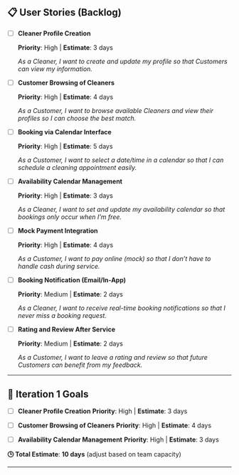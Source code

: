 ## 📋 User Stories (Backlog)

* [ ] **Cleaner Profile Creation**
      
  **Priority**: High | **Estimate**: 3 days

  *As a Cleaner, I want to create and update my profile so that Customers can view my information.*

* [ ] **Customer Browsing of Cleaners**
      
  **Priority**: High | **Estimate**: 4 days

  *As a Customer, I want to browse available Cleaners and view their profiles so I can choose the best match.*

* [ ] **Booking via Calendar Interface**
      
  **Priority**: High | **Estimate**: 5 days

  *As a Customer, I want to select a date/time in a calendar so that I can schedule a cleaning appointment easily.*

* [ ] **Availability Calendar Management**
      
  **Priority**: High | **Estimate**: 3 days

  *As a Cleaner, I want to set and update my availability calendar so that bookings only occur when I’m free.*

* [ ] **Mock Payment Integration**
      
  **Priority**: High | **Estimate**: 4 days

  *As a Customer, I want to pay online (mock) so that I don’t have to handle cash during service.*

* [ ] **Booking Notification (Email/In-App)**

  **Priority**: Medium | **Estimate**: 2 days

  *As a Cleaner, I want to receive real-time booking notifications so that I never miss a booking request.*

* [ ] **Rating and Review After Service**
      
  **Priority**: Medium | **Estimate**: 2 days

  *As a Customer, I want to leave a rating and review so that future Customers can benefit from my feedback.*

---

## 🎯 Iteration 1 Goals

* [ ] **Cleaner Profile Creation**
  **Priority**: High | **Estimate**: 3 days

* [ ] **Customer Browsing of Cleaners**
  **Priority**: High | **Estimate**: 4 days

* [ ] **Availability Calendar Management**
  **Priority**: High | **Estimate**: 3 days

**🕒 Total Estimate**: **10 days** (adjust based on team capacity)

---
